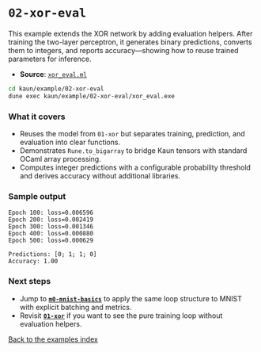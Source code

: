 # `02-xor-eval`

This example extends the XOR network by adding evaluation helpers. After
training the two-layer perceptron, it generates binary predictions, converts
them to integers, and reports accuracy—showing how to reuse trained parameters
for inference.

- **Source**: [`xor_eval.ml`](./xor_eval.ml)

```bash
cd kaun/example/02-xor-eval
dune exec kaun/example/02-xor-eval/xor_eval.exe
```

### What it covers

- Reuses the model from `01-xor` but separates training, prediction, and
  evaluation into clear functions.
- Demonstrates `Rune.to_bigarray` to bridge Kaun tensors with standard OCaml
  array processing.
- Computes integer predictions with a configurable probability threshold and
  derives accuracy without additional libraries.

### Sample output

```
Epoch 100: loss=0.006596
Epoch 200: loss=0.002419
Epoch 300: loss=0.001346
Epoch 400: loss=0.000880
Epoch 500: loss=0.000629

Predictions: [0; 1; 1; 0]
Accuracy: 1.00
```

### Next steps

- Jump to [**`m0-mnist-basics`**](../m0-mnist-basics#readme) to apply the same
  loop structure to MNIST with explicit batching and metrics.
- Revisit [**`01-xor`**](../01-xor#readme) if you want to see the pure training
  loop without evaluation helpers.

[Back to the examples index](../#readme)
